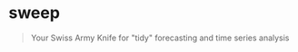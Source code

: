 
<!-- README.md is generated from README.Rmd. Please edit that file -->
sweep
=====

> Your Swiss Army Knife for "tidy" forecasting and time series analysis
